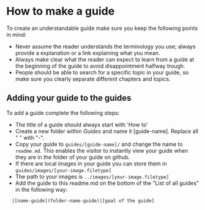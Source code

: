 # How to make a guide

To create an understandable guide make sure you keep the following points in mind:
* Never assume the reader understands the terminology you use; always provide a explanation or a link explaining what you mean.
* Always make clear what the reader can expect to learn from a guide at the beginning of the guide to avoid disappointment halfway trough.
* People should be able to search for a specific topic in your guide, so make sure you clearly separate different chapters and topics.

## Adding your guide to the guides

To add a guide complete the following steps:
* The title of a guide should always start with 'How to'
* Create a new folder within *Guides* and name it [guide-name]. Replace all " " with "-".
* Copy your guide to `guides/[guide-name]/` and change the name to `readme.md`. This enables the visitor to instantly view your guide when they are in the folder of your guide on github.
* If there are local images in your guide you can store them in `guides/images/[your-image.filetype]`
* The path to your images is `../images/[your-image.filetype]`
* Add the guide to this readme.md on the bottom of the "List of all guides" in the following way:

```
  |[name-guide](folder-name-guide)|[goal of the guide]
```
